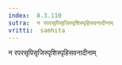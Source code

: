 ```yaml
---
index:  8.3.110
sutra:  न रपरसृपिसृजिस्पृशिस्पृहिसवनादीनाम्
vritti:  samhita 
---
```


न रपरसृपिसृजिस्पृशिस्पृहिसवनादीनाम्

